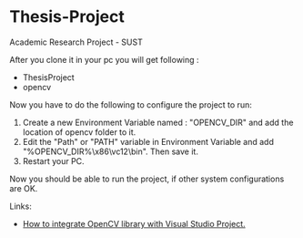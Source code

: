 Thesis-Project
==============

Academic Research Project - SUST


After you clone it in your pc you will get following : 

<ul>
<li>ThesisProject</li>
<li>opencv</li>
</ul>

Now you have to do the following to configure the project to run:

<ol>
<li>Create a new Environment Variable named : "OPENCV_DIR" and add the location of opencv folder to it.</li>
<li>Edit the "Path" or "PATH" variable in Environment Variable and add "%OPENCV_DIR%\x86\vc12\bin". Then save it. </li>
<li>Restart your PC. </li>
</ol>

Now you should be able to run the project, if other system configurations are OK.

Links:
<ul>
<li><a href="http://opencv-srf.blogspot.com/2013/05/installing-configuring-opencv-with-vs.html" target="_blank">How to integrate OpenCV library with Visual Studio Project.</a></li>
</ul>
